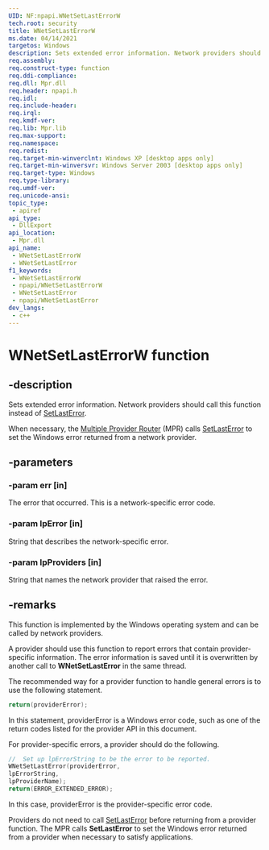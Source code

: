 ```yaml
---
UID: NF:npapi.WNetSetLastErrorW
tech.root: security 
title: WNetSetLastErrorW
ms.date: 04/14/2021
targetos: Windows
description: Sets extended error information. Network providers should call this function instead of SetLastError. (Unicode)
req.assembly: 
req.construct-type: function
req.ddi-compliance: 
req.dll: Mpr.dll
req.header: npapi.h
req.idl: 
req.include-header: 
req.irql: 
req.kmdf-ver: 
req.lib: Mpr.lib 
req.max-support: 
req.namespace: 
req.redist: 
req.target-min-winverclnt: Windows XP [desktop apps only] 
req.target-min-winversvr: Windows Server 2003 [desktop apps only] 
req.target-type: Windows 
req.type-library: 
req.umdf-ver: 
req.unicode-ansi: 
topic_type:
 - apiref
api_type:
 - DllExport
api_location:
 - Mpr.dll
api_name:
 - WNetSetLastErrorW
 - WNetSetLastError
f1_keywords:
 - WNetSetLastErrorW
 - npapi/WNetSetLastErrorW
 - WNetSetLastError
 - npapi/WNetSetLastError
dev_langs:
 - c++
---
```


# WNetSetLastErrorW function

## -description

Sets extended error information. Network providers should call this function instead of <a href="/windows/desktop/api/errhandlingapi/nf-errhandlingapi-setlasterror">SetLastError</a>.

When necessary, the <a href="/windows/desktop/SecGloss/m-gly">Multiple Provider Router</a> (MPR) calls <a href="/windows/desktop/api/errhandlingapi/nf-errhandlingapi-setlasterror">SetLastError</a> to set the Windows error returned from a network provider.

## -parameters

### -param err [in]

The error that occurred. This is a network-specific error code.

### -param lpError [in]

String that describes the network-specific error.

### -param lpProviders [in]

String that names the network provider that raised the error.

## -remarks

This function is implemented by the Windows operating system and can be called by network providers.

A provider should use this function to report errors that contain provider-specific information. The error information is saved until it is overwritten by another call to <b>WNetSetLastError</b> in the same thread.

The recommended way for a provider function to handle general errors is to use the following statement.

```cpp
return(providerError);
```

In this statement, providerError is a Windows error code, such as one of the return codes listed for the provider API in this document.

For provider-specific errors, a provider should do the following.

```cpp
//  Set up lpErrorString to be the error to be reported.
WNetSetLastError(providerError,
lpErrorString,
lpProviderName);
return(ERROR_EXTENDED_ERROR);
```

In this case, providerError is the provider-specific error code.

Providers do not need to call <a href="/windows/desktop/api/errhandlingapi/nf-errhandlingapi-setlasterror">SetLastError</a> before returning from a provider function. The MPR calls <b>SetLastError</b> to set the Windows error returned from a provider when necessary to satisfy applications.
